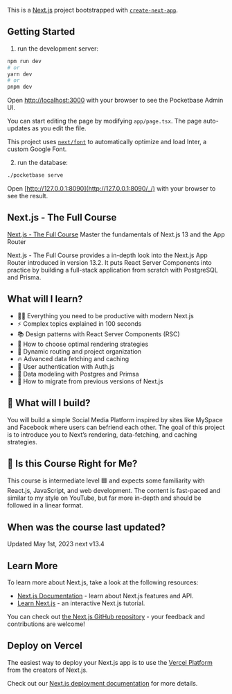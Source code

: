 This is a [Next.js](https://nextjs.org/) project bootstrapped with [`create-next-app`](https://github.com/vercel/next.js/tree/canary/packages/create-next-app).

## Getting Started

1. run the development server:
```bash
npm run dev
# or
yarn dev
# or
pnpm dev
```

Open [http://localhost:3000](http://localhost:3000) with your browser to see the Pocketbase Admin UI.

You can start editing the page by modifying `app/page.tsx`. The page auto-updates as you edit the file.

This project uses [`next/font`](https://nextjs.org/docs/basic-features/font-optimization) to automatically optimize and load Inter, a custom Google Font.

2. run the database:

```bash
./pocketbase serve
```
Open [http://127.0.0.1:8090](http://127.0.0.1:8090/_/) with your browser to see the result.

## Next.js - The Full Course

[Next.js - The Full Course](https://fireship.io/courses/nextjs/)
Master the fundamentals of Next.js 13 and the App Router

Next.js - The Full Course provides a in-depth look into the Next.js App Router introduced in version 13.2. It puts React Server Components into practice by building a full-stack application from scratch with PostgreSQL and Prisma.

## What will I learn?

* 👨‍🎤 Everything you need to be productive with modern Next.js
* ⚡ Complex topics explained in 100 seconds
* 📚 Design patterns with React Server Components (RSC)
* 💎 How to choose optimal rendering strategies
* 🚅 Dynamic routing and project organization
* 🔥 Advanced data fetching and caching
* 👲 User authentication with Auth.js
* 📅 Data modeling with Postgres and Primsa
* 🤔 How to migrate from previous versions of Next.js

## 🦄 What will I build?
You will build a simple Social Media Platform inspired by sites like MySpace and Facebook where users can befriend each other. The goal of this project is to introduce you to Next’s rendering, data-fetching, and caching strategies.

## 🤔 Is this Course Right for Me?
This course is intermediate level 🟦 and expects some familiarity with React.js, JavaScript, and web development. The content is fast-paced and similar to my style on YouTube, but far more in-depth and should be followed in a linear format.

## When was the course last updated?
Updated May 1st, 2023 next v13.4

## Learn More

To learn more about Next.js, take a look at the following resources:

- [Next.js Documentation](https://nextjs.org/docs) - learn about Next.js features and API.
- [Learn Next.js](https://nextjs.org/learn) - an interactive Next.js tutorial.

You can check out [the Next.js GitHub repository](https://github.com/vercel/next.js/) - your feedback and contributions are welcome!

## Deploy on Vercel

The easiest way to deploy your Next.js app is to use the [Vercel Platform](https://vercel.com/new?utm_medium=default-template&filter=next.js&utm_source=create-next-app&utm_campaign=create-next-app-readme) from the creators of Next.js.

Check out our [Next.js deployment documentation](https://nextjs.org/docs/deployment) for more details.
